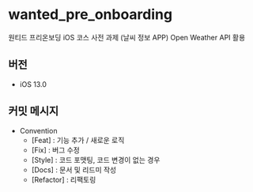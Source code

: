 # wanted_pre_onboarding
원티드 프리온보딩 iOS 코스 사전 과제 (날씨 정보 APP)
Open Weather API 활용

## 버전
- iOS 13.0

## 커밋 메시지
- Convention
  - [Feat] : 기능 추가 / 새로운 로직
  - [Fix] : 버그 수정
  - [Style] : 코드 포맷팅, 코드 변경이 없는 경우
  - [Docs] : 문서 및 리드미 작성
  - [Refactor] : 리팩토링
